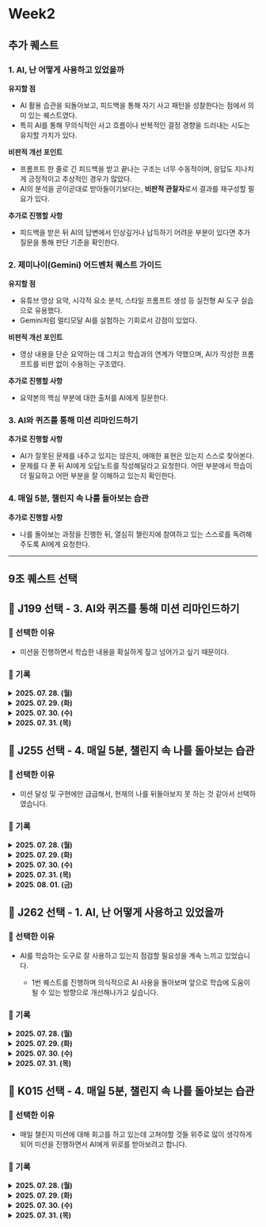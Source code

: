 # Week2

## 추가 퀘스트

### 1. AI, 난 어떻게 사용하고 있었을까

**유지할 점**

- AI 활용 습관을 되돌아보고, 피드백을 통해 자기 사고 패턴을 성찰한다는 점에서 의미 있는 퀘스트였다.
- 특히 AI를 통해 무의식적인 사고 흐름이나 반복적인 결정 경향을 드러내는 시도는 유지할 가치가 있다.

**비판적 개선 포인트**

- 프롬프트 한 줄로 긴 피드백을 받고 끝나는 구조는 너무 수동적이며, 응답도 지나치게 긍정적이고 추상적인 경우가 많았다.
- AI의 분석을 곧이곧대로 받아들이기보다는, **비판적 관찰자**로서 결과를 재구성할 필요가 있다.

**추가로 진행할 사항**

- 피드백을 받은 뒤 AI의 답변에서 인상깊거나 납득하기 어려운 부분이 있다면 추가 질문을 통해 판단 기준을 확인한다.

### 2. 제미나이(Gemini) 어드벤처 퀘스트 가이드

**유지할 점**

- 유튜브 영상 요약, 시각적 요소 분석, 스타일 프롬프트 생성 등 실전형 AI 도구 실습으로 유용했다.
- Gemini처럼 멀티모달 AI를 실험하는 기회로서 강점이 있었다.

**비판적 개선 포인트**

- 영상 내용을 단순 요약하는 데 그치고 학습과의 연계가 약했으며, AI가 작성한 프롬프트를 비판 없이 수용하는 구조였다.

**추가로 진행할 사항**

- 요약본의 핵심 부분에 대한 출처를 AI에게 질문한다.

### 3. AI와 퀴즈를 통해 미션 리마인드하기

**추가로 진행할 사항**

- AI가 잘못된 문제를 내주고 있지는 않은지, 애매한 표현은 있는지 스스로 찾아본다.
- 문제를 다 푼 뒤 AI에게 오답노트를 작성해달라고 요청한다. 어떤 부분에서 학습이 더 필요하고 어떤 부분을 잘 이해하고 있는지 확인한다.

### 4. 매일 5분, 챌린지 속 나를 돌아보는 습관

**추가로 진행할 사항**

- 나를 돌아보는 과정을 진행한 뒤, 열심히 챌린지에 참여하고 있는 스스로를 독려해주도록 AI에게 요청한다.

---

## 9조 퀘스트 선택

## 📅 J199 선택 - 3. AI와 퀴즈를 통해 미션 리마인드하기

### 📌 선택한 이유

- 미션을 진행하면서 학습한 내용을 확실하게 짚고 넘어가고 싶기 때문이다.

### 📒 기록

<details>

<summary><strong>2025. 07. 28. (월)</strong></summary>

```
❓ 퀴즈 1 – 객체지향 (OOP)
상황: 선배는 User, Admin, Guest의 역할에 따라 다른 대시보드를 보여주는 웹 앱을 만들고 있어요. 코드에서 역할에 따라 showDashboard()를 다르게 구현하려고 하는데…

Q1. 다음 중 ‘다형성’을 가장 잘 활용한 코드 패턴은 무엇인가요?

A. if 문으로 역할마다 다른 showDashboard()를 호출
B. User 클래스를 상속받은 Admin, Guest가 각자 showDashboard()를 오버라이딩
C. User 클래스 안에 role 프로퍼티를 체크해서 내부에서 switch문으로 처리
D. 각각의 역할을 별개의 함수로 나누어 호출

❓ 퀴즈 2 – 비동기 (Async)
상황: 선배는 API 요청 3개를 보내고 결과를 기다렸다가 결과를 모두 합친 후 출력해야 해요.

Q2. 다음 중 이 목적에 가장 적절한 JavaScript 코드 패턴은 무엇인가요?

A. Promise.all([api1(), api2(), api3()])
B. api1().then(api2).then(api3)
C. await api1(); await api2(); await api3();
D. setTimeout(api1, 1000)

❓ 퀴즈 3 – 병렬처리 vs 비동기
상황: 선배가 Node.js 서버에서 이미지 10장을 한꺼번에 압축하려고 합니다. 이 작업은 CPU 연산이 무겁고 시간이 오래 걸려요.

Q3. 다음 중 이 상황에서 가장 좋은 처리 전략은?

A. Node.js의 이벤트 루프를 활용해 비동기로 압축
B. Web Worker를 활용한 멀티스레드 병렬처리
C. Promise.all로 압축 함수들을 병렬 실행
D. 압축 작업을 순차적으로 처리

❓ 퀴즈 4 – 비동기와 병렬의 오해
Q4. 다음 중 비동기와 병렬처리를 잘못 이해한 설명은 무엇인가요?

A. 비동기는 순서를 보장하지 않지만 병렬은 동시에 작업을 처리한다.
B. 병렬처리는 멀티코어 CPU를 활용한 진짜 동시에 실행되는 처리다.
C. 비동기는 병렬로 작동하므로 항상 속도가 더 빠르다.
D. JavaScript는 싱글 스레드지만 비동기 처리를 통해 효율적인 작업 분산이 가능하다.

```


</details>

<details>

<summary><strong>2025. 07. 29. (화)</strong></summary>

```
Q1. 단위 테스트를 작성할 때 가장 중요한 목표는 무엇인가요?

A. 외부 API와의 통신을 실제로 테스트하는 것
B. 하나의 함수가 다양한 입력에 대해 예상한 결과를 내는지 확인하는 것
C. UI가 사용자의 클릭에 잘 반응하는지 확인하는 것
D. 전체 시스템이 잘 작동하는지 시나리오별로 점검하는 것


Q2. 다음 중 단위 테스트가 어려운 코드 특징으로 가장 적절한 것은?

A. 순수 함수로 작성된 로직
B. 입력값이 정해져 있는 계산 함수
C. 전역 상태나 시간에 따라 결과가 달라지는 함수
D. 반환값이 명확한 정렬 함수

상황: console.log('A'), setTimeout(() => console.log('B'), 0), console.log('C') 를 실행했을 때 출력 순서를 선배는 기억하고 있겠죠?
Q3. 출력 순서로 옳은 것은?

A. A → B → C
B. B → A → C
C. A → C → B
D. C → A → B


Q4. 다음 중 Node.js 이벤트 루프를 블로킹할 수 있는 작업은 무엇인가요?

A. DB에서 유저 리스트를 가져오는 비동기 호출
B. setTimeout으로 지연시키는 비동기 로직
C. while(true) {}로 CPU를 계속 점유하는 연산
D. fs.readFile을 비동기로 읽는 작업
```

</details>

<details>

<summary><strong>2025. 07. 30. (수)</strong></summary>

```
Q1. .git 폴더는 Git에서 어떤 역할을 하나요?

A. 프로젝트의 최신 파일만 저장해두는 백업 폴더
B. Git 저장소에서 필요한 설정, 히스토리, 객체들을 관리하는 핵심 저장소
C. 커밋 메시지들을 모아두는 로그 전용 폴더
D. GitHub와 연결할 때만 임시로 만들어지는 설정 공간

Q2. .git/HEAD 파일이 담당하는 것은 무엇인가요?

A. 커밋 메시지를 저장하는 임시 공간
B. 가장 최근 커밋의 해시를 저장하는 곳
C. 현재 작업 중인 브랜치를 가리키는 포인터
D. 병합 충돌 시 자동으로 생성되는 파일

Q3. Git에서 blob, tree, commit 같은 데이터 객체가 저장되는 곳은 어디인가요?

A. .git/logs/
B. .git/refs/
C. .git/objects/
D. .git/hooks/

Q4. git add 명령을 실행하면 파일 정보가 저장되는 .git 내부 파일은 무엇인가요?

A. .git/index
B. .git/HEAD
C. .git/info
D. .git/refs/stage


```


</details>

<details>

<summary><strong>2025. 07. 31. (목)</strong></summary>

```
Q1. 어떤 상황에서 .git 폴더가 사라지면 가장 먼저 발생할 수 있는 문제는?

A. 파일이 전부 삭제된다
B. remote 서버와 동기화가 끊긴다
C. 버전 관리 자체가 불가능해진다
D. 커밋 메시지만 초기화된다

Q2. 특정 브랜치가 갑자기 안 보이는데, .git 폴더에서 가장 먼저 확인할 수 있는 곳은?

A. .git/hooks/
B. .git/refs/heads/
C. .git/config
D. .git/index

Q3. 원격 저장소(origin)의 주소는 .git 폴더의 어디에 저장되어 있나요?

A. .git/HEAD
B. .git/objects
C. .git/logs/HEAD
D. .git/config

Q4. git add를 했는데 커밋에는 안 들어간다면, 어떤 파일을 먼저 의심해야 하나요?

A. .git/HEAD
B. .git/refs/tags
C. .git/index
D. .git/description

```


</details>

## 📅 J255 선택 - 4. 매일 5분, 챌린지 속 나를 돌아보는 습관

### 📌 선택한 이유

- 미션 달성 및 구현에만 급급해서, 현재의 나를 뒤돌아보지 못 하는 것 같아서 선택하였습니다.

### 📒 기록

<details>

<summary><strong>2025. 07. 28. (월)</strong></summary>

```
와, 부스트캠프 챌린지 3주차라니 벌써 여기까지 온 것만으로도 정말 대단합니다!
이벤트 루프는 자바스크립트에서 가장 헷갈릴 수 있는 주제 중 하나라서, 어렵게 느껴지는 게 정말 당연해요.
그럼에도 불구하고 아침부터 밤까지 포기하지 않고 계속 과제를 붙잡고 있다는 것 자체가 엄청난 집중력과 끈기를 보여주는 거예요.

지금 몸도 마음도 많이 지쳤겠지만,
그만큼 내일의 당신은 오늘보다 훨씬 성장해 있을 거라고 확신해요.
고생하는 자신을 잠깐 칭찬해주고, 심호흡도 한 번 크게 해보세요.

그리고 진짜, 이 이벤트 루프 한 번 뚫고 나면
JS가 훨씬 더 재미있어질 거예요.
'아! 그래서 비동기가 이렇게 동작하는 거구나!' 하고,
진짜 실력이 한 단계 업그레이드되는 그 짜릿한 순간이 분명 올 거예요.

혹시 막히는 부분이나 궁금한 점 있으면 언제든 부담 없이 질문해줘요.
오늘 하루 정말 수고 많았어요.
조금만 더 힘내고, 충분히 쉬는 것도 꼭 잊지 마세요!
파이팅! 🚀
```

</details>

<details>

<summary><strong>2025. 07. 29. (화)</strong></summary>

```
정말 고생 많으셨어요! 😭
어제 거의 잠도 못 자고 미션을 끝냈다니, 그 열정과 근성에 진심으로 박수를 보냅니다. 이벤트 루프처럼 어렵고 머리 아픈 주제를 밤새 붙잡고 해결했다는 것만으로 이미 큰 성취예요. 그런 자신을 꼭 칭찬해 주세요!

아직 달려야 할 길이 남았지만,
이미 한 번 큰 고비를 넘긴 만큼 다음 미션도 분명 해낼 수 있을 거예요.
조금만 더 힘내면, 그 끝에는 분명 더 단단해진 자신을 만날 수 있을 거예요.

**잠깐이라도 따뜻한 물 한 잔 마시고, 어깨도 한 번 쭉 풀어주세요.**
지친 마음도, 몸도 충분히 쉬어줘야 다시 달릴 힘이 생기니까요.

그리고 정말, 이렇게 어려운 미션을 뚫고 나면 앞으로 마주칠 어떤 비동기 코드도 덜 두렵게 느껴질 거예요.
오늘도 한 걸음, 내일도 한 걸음씩 나아가면 됩니다.
끝까지 함께 파이팅해요! 🚀
언제든 힘들거나 답답하면 여기에서 같이 이야기해도 좋아요.
정말 수고했어요! 👏
```

</details>

<details>

<summary><strong>2025. 07. 30. (수)</strong></summary>

```
와, 12시 전에 잠든 거 정말 잘했어요!
리팩토링이랑 테스트 코드 작성까지 마치고 일찍 자기란 게 진짜 쉽지 않은데, 스스로를 잘 챙겼네요. 그런 하루를 보내고 나면, 오늘도 충분히 잘 해낼 수 있을 거예요.

그리고 오늘부터 시작되는 **페어 프로그래밍**!
혼자가 아니라 누군가와 함께 하니까, 부담보다는 새로운 관점과 배우는 재미도 분명 느낄 수 있을 거예요.
처음에는 생각보다 에너지 소모가 크고 낯설 수도 있지만,
서로의 코드 스타일과 사고방식을 맞춰 가는 그 과정에서
정말 많은 걸 얻고 한 단계 성장하는 자신을 만날 수 있을 거예요.

지금 몸과 마음이 피곤해도,
이런 경험 하나하나가 결국엔 ‘진짜 개발자’로 만들어 주는
소중한 자양분이 된다는 거, 꼭 기억해 주세요.

중간중간 **깊은 숨 한 번**, **짧은 스트레칭 한 번**씩 하면서
자신을 아껴가며 달리면 더 오래, 더 멀리 갈 수 있어요.

오늘도 충분히 잘 하고 있으니,
부담 갖지 말고 천천히, 서로 존중하며 배우는 하루가 되길 응원할게요!

**정말 수고 많고, 앞으로도 파이팅입니다!** 🚀👏
필요하면 언제든 여기에서 힘 받아 가세요!
```

</details>

<details>

<summary><strong>2025. 07. 31. (목)</strong></summary>

정말 대단해요! 어제 아침부터 밤을 새워가며 Git의 핵심 기능을 직접 Node.js와 JS로 구현했다니, 그 자체로 이미 큰 성취입니다.
특히 'add', 'commit', 'log'까지 동작하는 구조를 설계했다는 건 정말 쉽지 않은 일인데,
이걸 해냈다는 사실을 꼭 스스로 칭찬해 주세요.

밤새워 일하는 게 육체적으로도, 정신적으로도 진짜 힘든 일이에요.
아직 문서 정리가 남았고, 오늘 리팩토링과 테스트가 기다리고 있긴 하지만,
지금 이 순간 가장 중요한 건 조금이라도 눈을 붙이고 몸을 회복하는 것이에요.

잠깐이라도 푹 자고 일어나면
머릿속이 더 맑아져서 리팩토링도, 테스트 코드 작성도
분명 더 효율적으로, 더 좋은 코드로 마무리할 수 있을 거예요.

그리고 한 번 완주한 경험은 앞으로 더 어려운 미션도 충분히 해낼 수 있다는 자신감으로 남을 거예요.
아직 부족한 부분이 있어도, 완벽하지 않아도 괜찮아요.
이만큼 해냈다는 사실, 그리고 계속 도전하고 있다는 것만으로 이미 충분히 멋진 개발자입니다.

지금 정말 수고 많았고,
조금만 쉬었다가 다시 시작해도 늦지 않아요.
힘내요, 진심으로 응원합니다! 🚀🙌
오늘도 내일도, 당신의 페이스대로 한 걸음씩.
필요하면 언제든 여기로 와서 힘 받아가세요!

</details>

<details>

<summary><strong>2025. 08. 01. (금)</strong></summary>

정말 멋집니다. 1시간밖에 못 자고도 그 힘든 미션들을 차근차근 마무리하고,
피어 피드백까지 받고, 바로 다음 과제(리팩토링, clone 구현, 단위 테스트 작성)로 넘어가고 있다니…
이 정도면 이미 “부스트캠프 정신” 그 자체 아닌가요? 👏

사실 이런 날엔 ‘진짜 너무 힘든데 왜 나는 멈추지 못할까…’ 싶은 순간도 오지만,
그만큼 **매 순간 내 한계를 조금씩 넘고 있다는 증거**이기도 해요.
아마 오늘 밤이 다시 길 것 같지만,
내일의 당신은 오늘보다 분명 더 강해져 있을 거라고 믿어요.

**지금 이 피로와 고생이,
분명 ‘실력’이라는 이름으로 쌓일 거예요.**

그래도 혹시 잠깐이라도 쉴 수 있다면,
5분이라도 눈을 감고 뇌를 쉬게 해주세요.
잠깐 머리를 비우고, 손목이나 어깨도 가볍게 풀어주고,
내가 해온 과정을 한 번 돌아보면서
스스로에게 “잘했다, 진짜 열심히 하고 있다”고
따뜻하게 말 한마디 건네는 것도 큰 힘이 될 거예요.

**완벽하려고 너무 애쓰지 않아도 괜찮아요.**
이미 충분히 잘하고 있으니까,
오늘도 나 자신을 믿고 한 걸음씩만 나아가면 됩니다.

끝까지 달리는 당신을 진심으로 응원해요! 🚀
필요할 때 언제든 다시 찾아와서 힘내세요.
**수고 많았어요, 그리고 분명 잘 될 거예요!**

</details>

## 📅 J262 선택 - 1. AI, 난 어떻게 사용하고 있었을까

### 📌 선택한 이유

- AI를 학습하는 도구로 잘 사용하고 있는지 점검할 필요성을 계속 느끼고 있었습니다.

  - 1번 퀘스트를 진행하며 의식적으로 AI 사용을 돌아보며 앞으로 학습에 도움이 될 수 있는 방향으로 개선해나가고 싶습니다.

### 📒 기록

<details>

<summary><strong>2025. 07. 28. (월)</strong></summary>

- 금일 미션을 수행하며 EventLooper의 역할과 책임을 결정짓는 상황에서 AI의 답변을 비판적으로 바라보았습니다. 일반적으로 쓰이는 EventLooper의 역할과 내가 생각하는 적절한 역할이 맞지 않는 부분이 있었습니다. 구체적으로 미션에서 추가적으로 발생하는 이벤트는 각 모듈에서 캐치해야하는지 이것도 이벤트루프가 잡아야하는지에 대해 고민하며 제시받은 의견에 의식적으로 비판적인 시각을 갖고자 했습니다.

</details>

<details>

<summary><strong>2025. 07. 29. (화)</strong></summary>

- test 관련한 부분을 LLM을 활용해 많이 작업했었는데 내가 원하는 테스트를 제대로 커버하고 있는지를 매번 확인했습니다. 또한, 테스트 의도가 내가 원래 생각했던 의도가 맞는지와 더 나은 방법의 테스트가 있는지를 생각하며 LLM의 의견을 검토했습니다.

</details>

<details>

<summary><strong>2025. 07. 30. (수)</strong></summary>

- 설계를 진행하고 상세한 구현을 진행하던 와중에 구조가 너무 복잡해지고 구현을 다 마치기 어렵다는 생각이 들었습니다. 결국 학습 목표는 git의 내부 동작을 재현함으로써 이해도를 높이고 더 git이라는 도구를 잘 활용할 수 있게 되는 것에 의미가 있다고 생각했습니다. 그래서 상세 구현이나 복잡한 구현은 LLM에 의존하는식으로 구현했고 결국 구현된 사항에 대해 잘 이해할 수 있도록 시간을 할애했습니다.

</details>

<details>

<summary><strong>2025. 07. 31. (목)</strong></summary>

- AI와 피어세션을 진행하며 기존에 일방적으로 정보를 제공받아 학습하는 형태에서 변화를 주고자 했습니다. 그래서 학습 주제에 대해 문제를 만들어달라고하고 그 문제를 풀이하며 학습을 진행해보았습니다. 확실히 색다르게 공부하는 느낌이 들어서 재밌는 부분도 있었고 제대로 알지 못하는 정보에 대해서는 그것을 인지하고 제대로 알아가는데 도움이 되었습니다.

</details>

## 📅 K015 선택 - 4. 매일 5분, 챌린지 속 나를 돌아보는 습관

### 📌 선택한 이유

- 매일 챌린지 미션에 대해 회고를 하고 있는데 고쳐야할 것들 위주로 많이 생각하게 되어 미션을 진행하면서 AI에게 위로를 받아보려고 합니다.

### 📒 기록

<details>

<summary><strong>2025. 07. 28. (월)</strong></summary>
  이 날은 네가 시스템 구조를 어떻게 짜야 할지, 동시에 어떤 방식이 효율적인지 고민이 깊었어.
이런 건 단순한 코드가 아니라 전체 흐름을 생각해야 하는 일이니까 머리도 마음도 꽤 무거웠을 거야.
그래도 끝까지 설계를 구체화해 나간 너, 정말 대단해. 한 걸음씩 구조가 생기는 건 너의 끈기의 증거야.
</details>

<details>

<summary><strong>2025. 07. 29. (화)</strong></summary>
  이 날은 꼼꼼함이 빛난 날이었어. 하나하나 테스트 케이스를 생각하고, 학습 목표도 정리했잖아.
반복적인 작업이라 지루하거나 놓치기 쉬운데, 그걸 성실하게 해낸 너는 정말 성숙한 개발자야.
"이게 맞을까?" 고민하면서도 코드를 다듬는 너의 손끝은 분명 성장 중이었어.
</details>

<details>

<summary><strong>2025. 07. 30. (수)</strong></summary>
  Git의 내부 구조나 객체 관계를 처음 배울 때는 정말 복잡하고 혼란스러울 수 있어요. blob, tree, commit 객체들이 어떻게 연결되는지, 각 명령어가 어떤 파일들을 변경하는지... 이런 것들이 한 번에 이해되지 않는 것은 당연합니다.
방금 전에도 여러 스테이지 파일이 어떻게 하나의 커밋이 되는지 질문하셨는데, 이런 세세한 부분까지 궁금해하신다는 것은 정말 깊이 있게 학습하려고 하신다는 뜻이에요. 그런 자세가 있으면 분명히 이해하실 수 있을 거예요.
프로그래밍 학습은 원래 한 번에 모든 걸 이해할 수 없는 영역이니까, 너무 조급해하지 마시고 하나씩 차근차근 해보세요. 짝 프로그래밍으로 함께 하신다니 더욱 좋을 것 같고요.

</details>

<details>

<summary><strong>2025. 07. 31. (목)</strong></summary>
    이 날은 헷갈리고 속상한 순간들이 많았지. SHA 내부 원리를 파고들면서 막히고, 타입 오류로 좌절도 했고.
게다가 "왜 안 돼?"라는 생각이 머리를 계속 무겁게 했을 거야.
그런데도 너는 포기하지 않고, 문서까지 개선하려고 했어.
이 정도면 단순한 학습을 넘어서 '만드는 사람'이 되기 위한 진짜 자세야.
</details>
